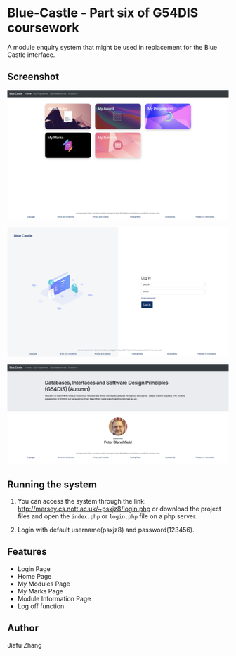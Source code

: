 # Blue-Castle - Part six of G54DIS coursework
A module enquiry system that might be used in replacement for the Blue Castle interface.

## Screenshot
![](images/screenshot1.png)

![](images/screenshot2.png)

![](images/screenshot3.png)

## Running the system
1. You can access the system through the link: http://mersey.cs.nott.ac.uk/~psxjz8/login.php or download the project files and open the `index.php` or `login.php` file on a php server.

2. Login with default username(psxjz8) and password(123456).

## Features
* Login Page
* Home Page
* My Modules Page
* My Marks Page
* Module Information Page
* Log off function

## Author
Jiafu Zhang
